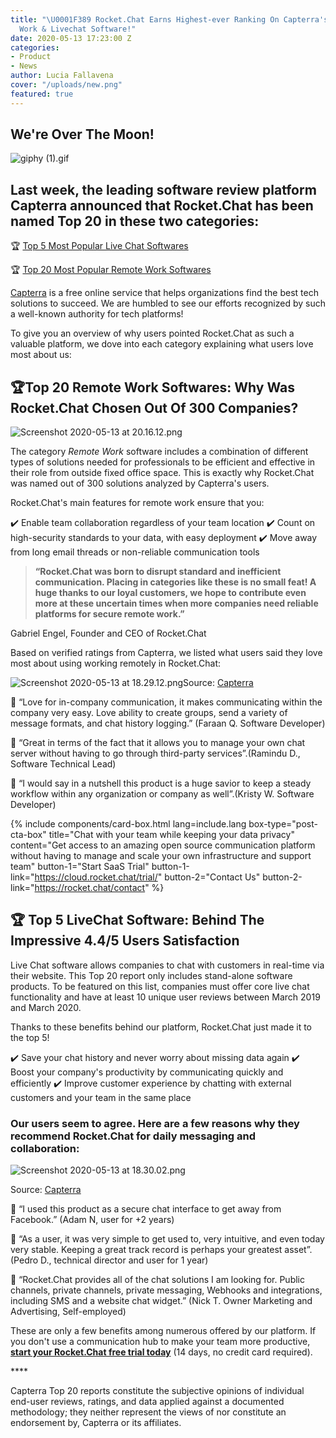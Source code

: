 ```yaml
---
title: "\U0001F389 Rocket.Chat Earns Highest-ever Ranking On Capterra's Top 20 Remote
  Work & Livechat Software!"
date: 2020-05-13 17:23:00 Z
categories:
- Product
- News
author: Lucia Fallavena
cover: "/uploads/new.png"
featured: true
---
```


## We're Over The Moon!

![giphy (1).gif](/uploads/giphy%20(1).gif)

## Last week, the leading software review platform Capterra announced that Rocket.Chat has been named Top 20 in these two categories:

🏆 [Top 5 Most Popular Live Chat Softwares](https://www.capterra.com/live-chat-software/#top-20)

🏆 [Top 20 Most Popular Remote Work Softwares](https://www.capterra.com/remote-work-software/#top-20)

[Capterra](https://www.capterra.com/) is a free online service that helps organizations find the best tech solutions to succeed. We are humbled to see our efforts recognized by such a well-known authority for tech platforms!

To give you an overview of why users pointed Rocket.Chat as such a valuable platform, we dove into each category explaining what users love most about us:

## 🏆Top 20 Remote Work Softwares: Why Was Rocket.Chat Chosen Out Of 300 Companies?

![Screenshot 2020-05-13 at 20.16.12.png](/uploads/Screenshot%202020-05-13%20at%2020.16.12.png)

The category *Remote Work* software includes a combination of different types of solutions needed for professionals to be efficient and effective in their role from outside fixed office space. This is exactly why Rocket.Chat was named out of 300 solutions analyzed by Capterra's users.

Rocket.Chat's main features for remote work ensure that you:

✔️ Enable team collaboration regardless of your team location
✔️ Count on high-security standards to your data, with easy deployment
✔️ Move away from long email threads or non-reliable communication tools

> **“Rocket.Chat was born to disrupt standard and inefficient communication. Placing in categories like these is no small feat! A huge thanks to our loyal customers, we hope to contribute even more at these uncertain times when more companies need reliable platforms for secure remote work.”**

Gabriel Engel, Founder and CEO of Rocket.Chat

Based on verified ratings from Capterra, we listed what users said they love most about using working remotely in Rocket.Chat:

![Screenshot 2020-05-13 at 18.29.12.png](/uploads/Screenshot%202020-05-13%20at%2018.29.12.png)Source: [Capterra](https://www.capterra.com/p/161575/Rocket-Chat/reviews/502385/)

🎉 “Love for in-company communication, it makes communicating within the company very easy. Love ability to create groups, send a variety of message formats, and chat history logging.” (Faraan Q. Software Developer)

🎉 “Great in terms of the fact that it allows you to manage your own chat server without having to go through third-party services”.(Ramindu D., Software Technical Lead)

🎉 “I would say in a nutshell this product is a huge savior to keep a steady workflow within any organization or company as well”.(Kristy W. Software Developer)

<div class="space--3"></div>

{% include components/card-box.html lang=include.lang box-type="post-cta-box" title="Chat with your team while keeping your data privacy" content="Get access to an amazing open source communication platform without having to manage and scale your own infrastructure and support team" button-1="Start SaaS Trial" button-1-link="https://cloud.rocket.chat/trial/" button-2="Contact Us" button-2-link="https://rocket.chat/contact" %}

<div class="space--3"></div>

## 🏆 Top 5 LiveChat Software: Behind The Impressive 4.4/5 Users Satisfaction

Live Chat software allows companies to chat with customers in real-time via their website. This Top 20 report only includes stand-alone software products. To be featured on this list, companies must offer core live chat functionality and have at least 10 unique user reviews between March 2019 and March 2020.

Thanks to these benefits behind our platform, Rocket.Chat just made it to the top 5!

✔️ Save your chat history and never worry about missing data again
✔️ Boost your company's productivity by communicating quickly and efficiently
✔️ Improve customer experience by chatting with external customers and your team in the same place

### Our users seem to agree. Here are a few reasons why they recommend Rocket.Chat for daily messaging and collaboration:

![Screenshot 2020-05-13 at 18.30.02.png](/uploads/Screenshot%202020-05-13%20at%2018.30.02.png)

Source: [Capterra](https://www.capterra.com/p/161575/Rocket-Chat/reviews/1764243/)

🎉 “I used this product as a secure chat interface to get away from Facebook.” (Adam N, user for \+2 years)

🎉 “As a user, it was very simple to get used to, very intuitive, and even today very stable. Keeping a great track record is perhaps your greatest asset”.(Pedro D., technical director and user for 1 year)

🎉 “Rocket.Chat provides all of the chat solutions I am looking for. Public channels, private channels, private messaging, Webhooks and integrations, including SMS and a website chat widget.” (Nick T. Owner Marketing and Advertising, Self-employed)

These are only a few benefits among numerous offered by our platform. If you don't use a communication hub to make your team more productive, **[start your Rocket.Chat free trial today](https://cloud.rocket.chat/trial/bronze)** (14 days, no credit card required).

\*\*\*\*

Capterra Top 20 reports constitute the subjective opinions of individual end-user reviews, ratings, and data applied against a documented methodology; they neither represent the views of nor constitute an endorsement by, Capterra or its affiliates.